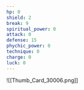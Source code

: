```yaml
---
hp: 0
shield: 2
break: 9
spiritual_power: 0
attack: 0
defense: 15
phychic_power: 0
technique: 0
charge: 0
luck: 0
---
```

![[Thumb_Card_30006.png]]



